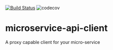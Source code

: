 [![Build Status](https://travis-ci.org/scull7/microservice-api-client.svg?branch=master)](https://travis-ci.org/scull7/microservice-api-client)
![codecov](https://codecov.io/gh/scull7/microservice-api-client/branch/master/graph/badge.svg)

# microservice-api-client
A proxy capable client for your micro-service
